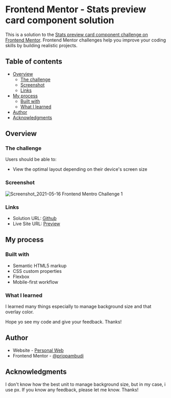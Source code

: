 # Frontend Mentor - Stats preview card component solution

This is a solution to the [Stats preview card component challenge on Frontend Mentor](https://www.frontendmentor.io/challenges/stats-preview-card-component-8JqbgoU62). Frontend Mentor challenges help you improve your coding skills by building realistic projects. 

## Table of contents

- [Overview](#overview)
  - [The challenge](#the-challenge)
  - [Screenshot](#screenshot)
  - [Links](#links)
- [My process](#my-process)
  - [Built with](#built-with)
  - [What I learned](#what-i-learned)
- [Author](#author)
- [Acknowledgments](#acknowledgments)

## Overview

### The challenge

Users should be able to:

- View the optimal layout depending on their device's screen size

### Screenshot

![Screenshot_2021-05-16 Frontend Mentro Challenge 1](https://user-images.githubusercontent.com/38320169/118381644-31be7300-b617-11eb-94dc-d61fa0c96e90.png)

### Links

- Solution URL: [Github](https://github.com/priopambudi/Frontend-Mentor-Challenge)
- Live Site URL: [Preview](https://stats-frontend-mentor.netlify.app/)

## My process

### Built with

- Semantic HTML5 markup
- CSS custom properties
- Flexbox
- Mobile-first workflow

### What I learned

I learned many things especially to manage background size and that overlay color.

Hope yo see my code and give your feedback. Thanks!


## Author

- Website - [Personal Web](https://priopambudi.github.io/personal-web)
- Frontend Mentor - [@priopambudi](https://www.frontendmentor.io/profile/priopambudi)

## Acknowledgments

I don't know how the best unit to manage background size, but in my case, i use px. If you know any feedback, please let me know. Thanks!